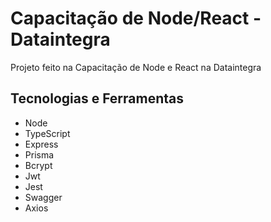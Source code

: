 # Capacitação de Node/React - Dataintegra

Projeto feito na Capacitação de Node e React na Dataintegra

## Tecnologias e Ferramentas

- Node
- TypeScript
- Express
- Prisma
- Bcrypt
- Jwt
- Jest
- Swagger
- Axios

